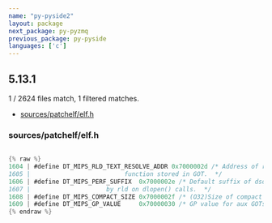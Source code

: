 ```yaml
---
name: "py-pyside2"
layout: package
next_package: py-pyzmq
previous_package: py-pyside
languages: ['c']
---
```

## 5.13.1
1 / 2624 files match, 1 filtered matches.

 - [sources/patchelf/elf.h](#sourcespatchelfelfh)

### sources/patchelf/elf.h

```c

{% raw %}
1604 | #define DT_MIPS_RLD_TEXT_RESOLVE_ADDR 0x7000002d /* Address of rld_text_rsolve
1605 | 						    function stored in GOT.  */
1606 | #define DT_MIPS_PERF_SUFFIX  0x7000002e /* Default suffix of dso to be added
1607 | 					   by rld on dlopen() calls.  */
1608 | #define DT_MIPS_COMPACT_SIZE 0x7000002f /* (O32)Size of compact rel section. */
1609 | #define DT_MIPS_GP_VALUE     0x70000030 /* GP value for aux GOTs.  */
{% endraw %}

```